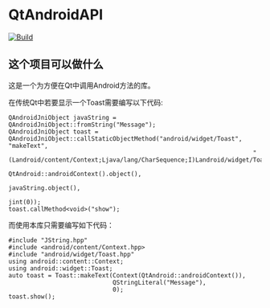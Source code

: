 # QtAndroidAPI

[![Build](https://github.com/YJBeetle/QtAndroidAPI/actions/workflows/Build.yaml/badge.svg?branch=Qt5Dev)](https://github.com/YJBeetle/QtAndroidAPI/actions/workflows/Build.yaml)

## 这个项目可以做什么

这是一个为方便在Qt中调用Android方法的库。

在传统Qt中若要显示一个Toast需要编写以下代码:
```
QAndroidJniObject javaString = QAndroidJniObject::fromString("Message");
QAndroidJniObject toast = QAndroidJniObject::callStaticObjectMethod("android/widget/Toast", "makeText",
                                                                    "(Landroid/content/Context;Ljava/lang/CharSequence;I)Landroid/widget/Toast;",
                                                                    QtAndroid::androidContext().object(),
                                                                    javaString.object(),
                                                                    jint(0));
toast.callMethod<void>("show");
```

而使用本库只需要编写如下代码：
```
#include "JString.hpp"
#include <android/content/Context.hpp>
#include "android/widget/Toast.hpp"
using android::content::Context;
using android::widget::Toast;
auto toast = Toast::makeText(Context(QtAndroid::androidContext()),
                             QStringLiteral("Message"),
                             0);
toast.show();
```
